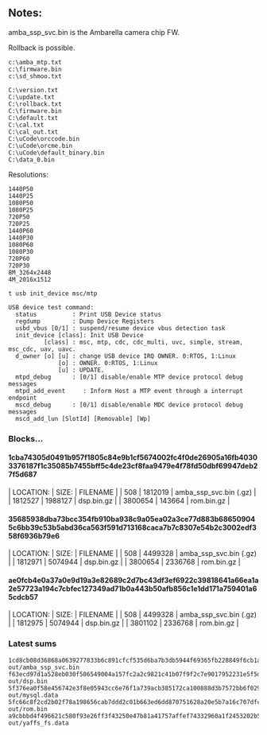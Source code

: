 ## Notes:

amba_ssp_svc.bin is the Ambarella camera chip FW.

Rollback is possible.

```
c:\amba_mtp.txt
c:\firmware.bin
c:\sd_shmoo.txt

C:\version.txt
C:\update.txt
C:\rollback.txt
C:\firmware.bin
C:\default.txt
C:\cal.txt
C:\cal_out.txt
C:\uCode\orccode.bin
C:\uCode\orcme.bin
C:\uCode\default_binary.bin
C:\data_0.bin
```

Resolutions:

```
1440P50
1440P25
1080P50
1080P25
720P50
720P25
1440P60
1440P30
1080P60
1080P30
720P60
720P30
8M_3264x2448
4M_2016x1512
```

```
t usb init_device msc/mtp

USB device test command:
  status          : Print USB Device status
  regdump         : Dump Device Registers
  usbd_vbus [0/1] : suspend/resume device vbus detection task
  init_device [class]: Init USB Device
          [class] : msc, mtp, cdc, cdc_multi, uvc, simple, stream, msc_cdc, uav, uavc.
  d_owner [o] [u] : change USB device IRQ OWNER. 0:RTOS, 1:Linux
              [o] : OWNER. 0:RTOS, 1:Linux
              [u] : UPDATE.
  mtpd_debug      : [0/1] disable/enable MTP device protocol debug messages
  mtpd_add_event	 : Inform Host a MTP event through a interrupt endpoint
  mscd_debug      : [0/1] disable/enable MDC device protocol debug messages
  mscd_add_lun [SlotId] [Removable] [Wp]
```

### Blocks...

#### 1cba74305d0491b957f1805c84e9b1cf5674002fc4f0de26905a16fb40303376187f1c35085b7455bff5c4de23cf8faa9479e4f78fd50dbf69947deb27f5d687
	
| LOCATION: | SIZE:    | FILENAME |
| 508       | 1812019  | amba_ssp_svc.bin (.gz) |
| 1812527   | 1988127  | dsp.bin.gz |
| 3800654   | 143664   | rom.bin.gz |

#### 35685938dba73bcc354fb910ba938c9a05ea02a3ce77d883b686509045c6bb39c53b5abd36ca563f591d713168caca7b7c8307e54b2c3002edf358f6936b79e6

| LOCATION: | SIZE:    | FILENAME |
| 508       | 4499328  | amba_ssp_svc.bin (.gz) |
| 1812971   | 5074944  | dsp.bin.gz |
| 3800654   | 2336768  | rom.bin.gz |

#### ae0fcb4e0a37a0e9d19a3e82689c2d7bc43df3ef6922c39818641a66ea1a2e57723a194c7cbfec127349ad71b0a443b50afb856c1e1dd171a759401a65cdcb57
| LOCATION: | SIZE:    | FILENAME |
| 508       | 4499328  | amba_ssp_svc.bin (.gz) |
| 1812975   | 5074944  | dsp.bin.gz |
| 3801102   | 2336768  | rom.bin.gz |

### Latest sums


	1cd8cb08d36868a0639277833b6c891cfcf535d6ba7b3db5944f69365fb228849f6cb1acaa07c44e3d6b1841d11d59fbc2e9a00e4d2dd91c4a4269648fcd4ade  out/amba_ssp_svc.bin
	f63ecd97d1a528eb030f506549004a157fc2a2c9821c41b07f9f2c7e9017952231e5f5dd532c50c97bd96b08ba54acb4d25c73ae5419dd9949e3665cfeb4a004  out/dsp.bin
	5f376ea0f58e456742e3f8e05943cc6e76f1a739acb385172ca100888d3b7572bb6f0294ef55949c1cfdd73a7f39b10d79bd8e5758ace54223607143f33d658d  out/mysql.data
	5fc66c8f2cd2b02f78a198656cab7ddd2c01b663ed6dd870751628a20e5b7a16c707dfc69713d307888811994b9c550e1c4473016355a064a17586f738c9cdb7  out/rom.bin
	a9cbbbd4f496621c580f93e26ff3f43250e47b81a41757affef74332960a1f2453202b57d25dab7da0c7bc6f252559d11bdebf72afb17401ffbf63d9985ced1a  out/yaffs_fs.data

